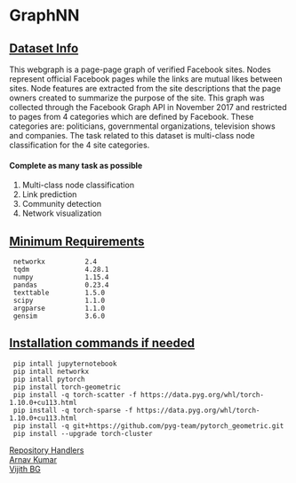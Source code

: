 # GraphNN

## <ins>Dataset Info</ins>

This webgraph is a page-page graph of verified Facebook sites. Nodes represent official Facebook pages while the links are mutual likes between sites. Node features are extracted from the site descriptions that the page owners created to summarize the purpose of the site. This graph was collected through the Facebook Graph API in November 2017 and restricted to pages from 4 categories which are defined by Facebook. These categories are: politicians, governmental organizations, television shows and companies. The task related to this dataset is multi-class node classification for the 4 site categories.

#### Complete as many task as possible
1. Multi-class node classification	
2. Link prediction	
3. Community detection	
4. Network visualization



## <ins>Minimum Requirements</ins>

```
 networkx          2.4
 tqdm              4.28.1
 numpy             1.15.4
 pandas            0.23.4
 texttable         1.5.0
 scipy             1.1.0
 argparse          1.1.0
 gensim            3.6.0
```

## <ins>Installation commands if needed</ins>

 ```
  pip intall jupyternotebook
  pip intall networkx
  pip intall pytorch
  pip install torch-geometric
  pip install -q torch-scatter -f https://data.pyg.org/whl/torch-1.10.0+cu113.html
  pip install -q torch-sparse -f https://data.pyg.org/whl/torch-1.10.0+cu113.html
  pip install -q git+https://github.com/pyg-team/pytorch_geometric.git
  pip install --upgrade torch-cluster
 ```
 
 <ins>Repository Handlers</ins><br />
 [Arnav Kumar](https://github.com/ArnavKumar7)<br />
 [Vijith BG](https://github.com/crypto-vbg)
